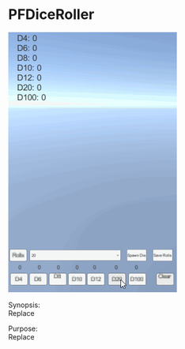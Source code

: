 # PFDiceRoller

![Alt Text](https://github.com/WCram/PFDiceRoller/blob/master/PF_Dice.gif)

Synopsis:\
Replace

Purpose:\
Replace
